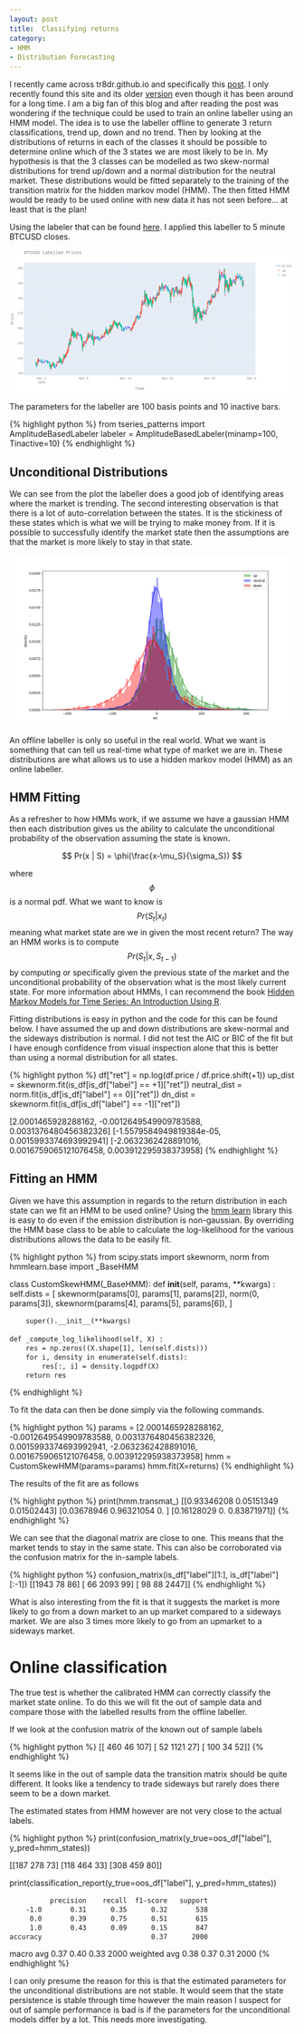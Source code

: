 ```yaml
---
layout: post
title:  Classifying returns
category:
- HMM
- Distribution Forecasting
---
```


I recently came across tr8dr.github.io and specifically this [post][tr8der-labelling]. I only recently found this site and its older [version][tr8der-wp] even though it has been around for a long time.
I am a big fan of this blog and after reading the post was wondering if the technique could be used to train an online labeller using an HMM model.
The idea is to use the labeller offline to generate 3 return classifications, trend up, down and no trend.
Then by looking at the distributions of returns in each of the classes it should be possible to determine online which of the 3 states we are most likely to be in.
My hypothesis is that the 3 classes can be modelled as two skew-normal distributions for trend up/down and a normal distribution for the neutral market.
These distributions would be fitted separately to the training of the transition matrix for the hidden markov model (HMM).
The then fitted HMM would be ready to be used online with new data it has not seen before... at least that is the plan!

Using the labeler that can be found [here][tr8der-lib]. I applied this labeller to 5 minute BTCUSD closes.

![Moveing averages](/assets/2020-12-01/labeled_prices.png)

The parameters for the labeller are 100 basis points and 10 inactive bars.

{% highlight python %}
from tseries_patterns import AmplitudeBasedLabeler
labeler = AmplitudeBasedLabeler(minamp=100, Tinactive=10)
{% endhighlight %}

## Unconditional Distributions

We can see from the plot the labeller does a good job of identifying areas where the market is trending.
The second interesting observation is that there is a lot of auto-correlation between the states. It is the stickiness of these states which is what we will be trying to make money from.
If it is possible to successfully identify the market state then the assumptions are that the market is more likely to stay in that state.

![Moveing averages](/assets/2020-12-01/return_dist.png)

An offline labeller is only so useful in the real world. What we want is something that can tell us real-time what type of market we are in.
These distributions are what allows us to use a hidden markov model (HMM) as an online labeller.

## HMM Fitting

As a refresher to how HMMs work, if we assume we have a gaussian HMM then each distribution gives us the ability to calculate
the unconditional probability of the observation assuming the state is known.

$$ Pr(x | S) = \phi(\frac{x-\mu_S}{\sigma_S}) $$

where $$ \phi $$ is a normal pdf.
What we want to know is $$ Pr(S_t | x_t) $$ meaning what market state are we in given the most recent return? The way an HMM
works is to compute $$ Pr(S_t | x, S_{t-1}) $$ by computing or specifically given the previous state of the market and the unconditional probability of the observation
what is the most likely current state. For more information about HMMs, I can recommend the book [Hidden Markov Models for Time Series: An Introduction Using R][hmm-book].

Fitting distributions is easy in python and the code for this can be found below. I have assumed the up and down distributions are skew-normal and the sideways distribution is normal.
I did not test the AIC or BIC of the fit but I have enough confidence from visual inspection alone that this is better than using a normal distribution for all states.

{% highlight python %}
df["ret"] = np.log(df.price / df.price.shift(+1))
up_dist = skewnorm.fit(is_df[is_df["label"] == +1]["ret"])
neutral_dist = norm.fit(is_df[is_df["label"] == 0]["ret"])
dn_dist = skewnorm.fit(is_df[is_df["label"] == -1]["ret"])

[2.0001465928288162, -0.0012649549909783588, 0.0031376480456382326]
[-1.5579584949819384e-05, 0.0015993374693992941]
[-2.0632362428891016, 0.0016759065121076458, 0.003912295938373958]
{% endhighlight %}

## Fitting an HMM

Given we have this assumption in regards to the return distribution in each state can we fit an HMM to be used online?
Using the [hmm learn][hmmlearn-lib] library this is easy to do even if the emission distribution is non-gaussian.
By overriding the HMM base class to be able to calculate the log-likelihood for the various distributions allows the data to be easily fit.

{% highlight python %}
from scipy.stats import skewnorm, norm
from hmmlearn.base import _BaseHMM

class CustomSkewHMM(_BaseHMM):
    def __init__(self, params, **kwargs) :
        self.dists = [
            skewnorm(params[0], params[1], params[2]),
            norm(0, params[3]),
            skewnorm(params[4], params[5], params[6]),
        ]

        super().__init__(**kwargs)

    def _compute_log_likelihood(self, X) :
        res = np.zeros((X.shape[1], len(self.dists)))
        for i, density in enumerate(self.dists):
            res[:, i] = density.logpdf(X)
        return res

{% endhighlight %}

To fit the data can then be done simply via the following commands.

{% highlight python %}
    params = [2.0001465928288162, -0.0012649549909783588, 0.0031376480456382326,
              0.0015993374693992941,
              -2.0632362428891016, 0.0016759065121076458, 0.003912295938373958]
    hmm = CustomSkewHMM(params=params)
    hmm.fit(X=returns)
{% endhighlight %}

The results of the fit are as follows

{% highlight python %}
print(hmm.transmat_)
[[0.93346208 0.05151349 0.01502443]
 [0.03678946 0.96321054 0.        ]
 [0.16128029 0.         0.83871971]]
{% endhighlight %}

We can see that the diagonal matrix are close to one. This means that the market tends to stay in the same state.
This can also be corroborated via the confusion matrix for the in-sample labels.

{% highlight python %}
confusion_matrix(is_df["label"][1:], is_df["label"][:-1])
[[1943   78   86]
 [  66 2093   99]
 [  98   88 2447]]
{% endhighlight %}

What is also interesting from the fit is that it suggests the market is more likely to go from a
down market to an up market compared to a sideways market.
We are also 3 times more likely to go from an upmarket to a sideways market.

# Online classification

The true test is whether the calibrated HMM can correctly classify the market state online. To do this we will fit the out of sample data
and compare those with the labelled results from the offline labeller.

If we look at the confusion matrix of the known out of sample labels

{% highlight python %}
[[ 460   46  107]
 [  52 1121   27]
 [ 100   34   52]]
{% endhighlight %}

It seems like in the out of sample data the transition matrix should be quite different.
It looks like a tendency to trade sideways but rarely does there seem to be a down market.

The estimated states from HMM however are not very close to the actual labels.

{% highlight python %}
print(confusion_matrix(y_true=oos_df["label"], y_pred=hmm_states))

[[187 278  73]
 [118 464  33]
 [308 459  80]]

print(classification_report(y_true=oos_df["label"], y_pred=hmm_states))

              precision    recall  f1-score   support
        -1.0       0.31      0.35      0.32       538
         0.0       0.39      0.75      0.51       615
         1.0       0.43      0.09      0.15       847
    accuracy                           0.37      2000
   macro avg       0.37      0.40      0.33      2000
weighted avg       0.38      0.37      0.31      2000
{% endhighlight %}

I can only presume the reason for this is that the estimated parameters for the unconditional distributions are not stable.
It would seem that the state persistence is stable through time however the main reason I suspect for out of sample performance is bad is if
the parameters for the unconditional models differ by a lot. This needs more investigating.

[tr8der-labelling]: https://tr8dr.github.io/labeling/
[tr8der-wp]: https://tr8dr.wordpress.com
[tr8der-lib]: https://github.com/tr8dr/tseries-patterns
[hmm-book]: https://www.amazon.co.uk/Hidden-Markov-Models-Time-Introduction/dp/1482253836
[hmmlearn-lib]: https://hmmlearn.readthedocs.io/en/latest/index.html
